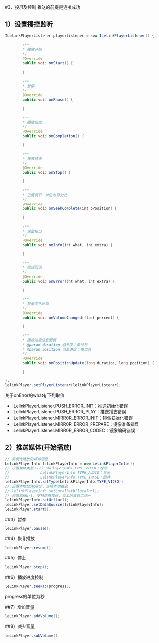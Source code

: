 #3、投屏及控制
推送的前提是连接成功

## 1）设置播控监听
```java
ILelinkPlayerListener playerListener = new ILelinkPlayerListener() {
       
        /**
        * 播放开始
        */
        @Override
        public void onStart() {
        
        }
        
        /**
        * 暂停
        */
        @Override
        public void onPause() {

        }
        
        /**
        * 播放完成
        */
        @Override
        public void onCompletion() {

        }
        
        /**
        * 播放结束
        */
        @Override
        public void onStop() {

        }
        
        /**
        * 进度调节：单位为百分比
        */
        @Override
        public void onSeekComplete(int pPosition) {

        }
        
        /**
        * 保留接口
        */
        @Override
        public void onInfo(int what, int extra) {

        }
        
        /**
        * 错误回调
        */
        @Override
        public void onError(int what, int extra) {

        }
        
        /**
        * 音量变化回调
        */
        @Override
        public void onVolumeChanged(float percent) {

        }
        
        /**
        * 播放进度信息回调
        * @param duration 总长度：单位秒
        * @param position 当前进度：单位秒
        */
        @Override
        public void onPositionUpdate(long duration, long position) {

        }

};
lelinkPlayer.setPlayerListener(lelinkPlayerListener);
```
关于onError的what有下列取值
- ILelinkPlayerListener.PUSH_ERROR_INIT：推送初始化错误
- ILelinkPlayerListener.PUSH_ERROR_PLAY：推送播放错误
- ILelinkPlayerListener.MIRROR_ERROR_INIT：镜像初始化错误
- ILelinkPlayerListener.MIRROR_ERROR_PREPARE：镜像准备错误
- ILelinkPlayerListener.MIRROR_ERROR_CODEC：镜像编码错误

## 2）推送媒体(开始播放)
```java
// 实例化播放的媒体信息
LelinkPlayerInfo lelinkPlayerInfo = new LelinkPlayerInfo();
// 设置媒体类型：LelinkPlayerInfo.TYPE_VIDEO：视频
//              LelinkPlayerInfo.TYPE_AUDIO：音乐
//              LelinkPlayerInfo.TYPE_IMAGE：图片
lelinkPlayerInfo.setType(LelinkPlayerInfo.TYPE_VIDEO);
// 设置本地文件path，支持本地推送
// lelinkPlayerInfo.setLocalPath(localurl);
// 设置网络url，支持网络推送，与本地推送二选一
lelinkPlayerInfo.setUrl(url);
leLinkPlayer.setDataSource(lelinkPlayerInfo);
leLinkPlayer.start();
```
##3）暂停
```java
leLinkPlayer.pause();
```
##4）恢复播放
```java
leLinkPlayer.resume();
```
##5）停止
```java
leLinkPlayer.stop();
```
##6）播放进度控制
```java
leLinkPlayer.seekTo(progress);
```
progress的单位为秒

<!--
##7）音量控制
```java
leLlinkPlayer.setVolume(percent);
```
percent（百分比，float类型）的取值范围为0~1
-->
##7）增加音量
```java
leLinkPlayer.addVolume();
```
##8）减少音量
```java
leLinkPlayer.subVolume()
```

<!--
##是否支持弹幕
```java
leLinkPlayer.isSupportDanmuku();
```
-->

<!--
##发送弹幕
```java
DanmukuInfo danmukuInfo = new DanmukuInfo();
danmukuInfo.setAplha(aplha);
danmukuInfo.setContent(text);
danmukuInfo.setFontsize(size);
leLinkPlayer.sendDanmuku(danmukuInfo);
```
-->












